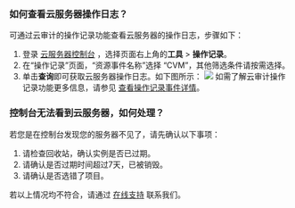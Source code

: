 ### 如何查看云服务器操作日志？
可通过云审计的操作记录功能查看云服务器的操作日志，步骤如下：
1. 登录 [云服务器控制台](https://cloud.tencent.com/login?s_url=https%3A%2F%2Fconsole.cloud.tencent.com%2Fcvm) ，选择页面右上角的**工具** > **操作记录**。
2. 在“操作记录”页面，“资源事件名称”选择 “CVM”，其他筛选条件请按需选择。
3. 单击**查询**即可获取云服务器操作日志。如下图所示：
![](https://main.qcloudimg.com/raw/871b5a1e369756b03e103e1b4d4838ce.png)
如需了解云审计操作记录功能更多信息，请参见 [查看操作记录事件详情](https://cloud.tencent.com/document/product/629/56259)。

### 控制台无法看到云服务器，如何处理？

若您是在控制台发现您的服务器不见了，请先确认以下事项：
1. 请检查回收站，确认实例是否已过期。
2. 请确认是否过期时间超过7天，已被销毁。
3. 请确认是否选错了项目。

若以上情况均不符合，请通过 [在线支持](https://cloud.tencent.com/online-service?from=doc_213) 联系我们。

